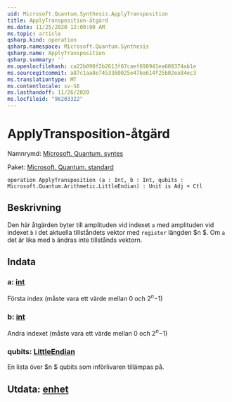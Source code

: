 ```yaml
---
uid: Microsoft.Quantum.Synthesis.ApplyTransposition
title: ApplyTransposition-åtgärd
ms.date: 11/25/2020 12:00:00 AM
ms.topic: article
qsharp.kind: operation
qsharp.namespace: Microsoft.Quantum.Synthesis
qsharp.name: ApplyTransposition
qsharp.summary: ''
ms.openlocfilehash: ca22b090f2b2613f07caef698941ea608374ab1e
ms.sourcegitcommit: a87c1aa8e7453360025e47ba614f25b02ea84ec3
ms.translationtype: MT
ms.contentlocale: sv-SE
ms.lasthandoff: 11/26/2020
ms.locfileid: "96203322"
---
```

# <a name="applytransposition-operation"></a>ApplyTransposition-åtgärd

Namnrymd: [Microsoft. Quantum. syntes](xref:Microsoft.Quantum.Synthesis)

Paket: [Microsoft. Quantum. standard](https://nuget.org/packages/Microsoft.Quantum.Standard)




```qsharp
operation ApplyTransposition (a : Int, b : Int, qubits : Microsoft.Quantum.Arithmetic.LittleEndian) : Unit is Adj + Ctl
```


## <a name="description"></a>Beskrivning

Den här åtgärden byter till amplituden vid indexet `a` med amplituden vid indexet `b` i det aktuella tillståndets vektor med `register` längden $n $.  Om `a` det är lika med `b` ändras inte tillstånds vektorn.

## <a name="input"></a>Indata

### <a name="a--int"></a>a: [int](xref:microsoft.quantum.lang-ref.int)

Första index (måste vara ett värde mellan 0 och $2 ^ n-$1)


### <a name="b--int"></a>b: [int](xref:microsoft.quantum.lang-ref.int)

Andra indexet (måste vara ett värde mellan 0 och $2 ^ n-$1)


### <a name="qubits--littleendian"></a>qubits: [LittleEndian](xref:Microsoft.Quantum.Arithmetic.LittleEndian)

En lista över $n $ qubits som införlivaren tillämpas på.



## <a name="output--unit"></a>Utdata: [enhet](xref:microsoft.quantum.lang-ref.unit)

